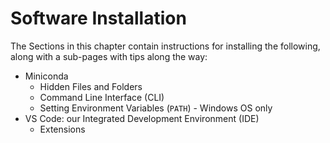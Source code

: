 # Software Installation

The Sections in this chapter contain instructions for installing the following, along with a sub-pages with tips along the way:
- Miniconda
  - Hidden Files and Folders
  - Command Line Interface (CLI)
  - Setting Environment Variables (`PATH`) - Windows OS only
- VS Code: our Integrated Development Environment (IDE) 
  - Extensions


